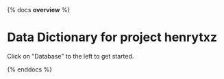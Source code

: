 {% docs __overview__ %}

# Data Dictionary for project henrytxz
Click on "Database" to the left to get started.

{% enddocs %}